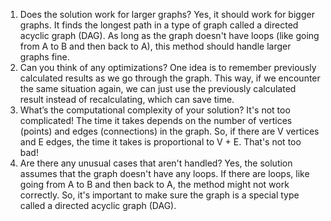 1. Does the solution work for larger graphs?
   Yes, it should work for bigger graphs. It finds the longest path in a type of graph called a directed acyclic graph (DAG). As long as the graph doesn't have loops (like going from A to B and then back to A), this method should handle larger graphs fine.
2. Can you think of any optimizations?
   One idea is to remember previously calculated results as we go through the graph. This way, if we encounter the same situation again, we can just use the previously calculated result instead of recalculating, which can save time.
3. What’s the computational complexity of your solution?
   It's not too complicated! The time it takes depends on the number of vertices (points) and edges (connections) in the graph. So, if there are V vertices and E edges, the time it takes is proportional to V + E. That's not too bad!
4. Are there any unusual cases that aren't handled?
   Yes, the solution assumes that the graph doesn't have any loops. If there are loops, like going from A to B and then back to A, the method might not work correctly. So, it's important to make sure the graph is a special type called a directed acyclic graph (DAG).
